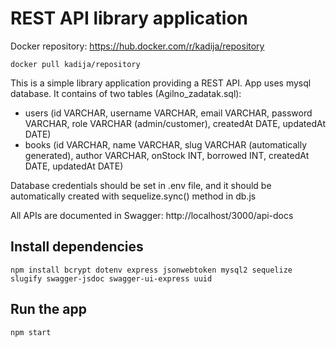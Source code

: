 
# REST API library application
Docker repository: 
https://hub.docker.com/r/kadija/repository

    docker pull kadija/repository


This is a simple library application providing a REST
API. 
App uses mysql database. It contains of two tables (Agilno_zadatak.sql):
 - users (id VARCHAR, username VARCHAR, email VARCHAR, password VARCHAR, role VARCHAR (admin/customer), createdAt DATE, updatedAt DATE)
 - books (id VARCHAR, name VARCHAR, slug VARCHAR (automatically generated), author VARCHAR, onStock INT, borrowed INT, createdAt DATE, updatedAt DATE)
 
 Database credentials should be set in .env file, and it should be automatically created with sequelize.sync() method in db.js

All APIs are documented in Swagger: http://localhost/3000/api-docs

## Install dependencies

    npm install bcrypt dotenv express jsonwebtoken mysql2 sequelize slugify swagger-jsdoc swagger-ui-express uuid

## Run the app

    npm start
